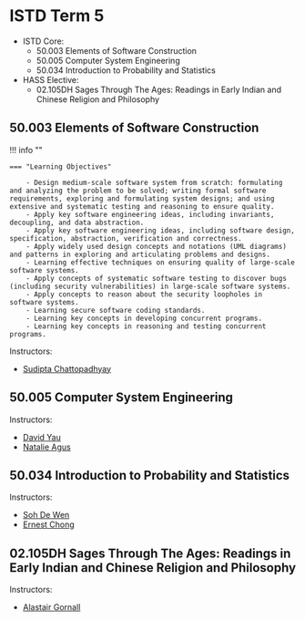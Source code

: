 # ISTD Term 5

- ISTD Core:
    - 50.003 Elements of Software Construction
    - 50.005 Computer System Engineering
    - 50.034 Introduction to Probability and Statistics
- HASS Elective:
    - 02.105DH Sages Through The Ages: Readings in Early Indian and Chinese Religion and Philosophy

## 50.003 Elements of Software Construction

!!! info ""

    === "Learning Objectives"

        - Design medium-scale software system from scratch: formulating and analyzing the problem to be solved; writing formal software requirements, exploring and formulating system designs; and using extensive and systematic testing and reasoning to ensure quality.
        - Apply key software engineering ideas, including invariants, decoupling, and data abstraction.
        - Apply key software engineering ideas, including software design, specification, abstraction, verification and correctness.
        - Apply widely used design concepts and notations (UML diagrams) and patterns in exploring and articulating problems and designs.
        - Learning effective techniques on ensuring quality of large-scale software systems.
        - Apply concepts of systematic software testing to discover bugs (including security vulnerabilities) in large-scale software systems.
        - Apply concepts to reason about the security loopholes in software systems.
        - Learning secure software coding standards.
        - Learning key concepts in developing concurrent programs.
        - Learning key concepts in reasoning and testing concurrent programs.

Instructors:

- [Sudipta Chattopadhyay](https://istd.sutd.edu.sg/people/faculty/sudipta-chattopadhyay)

## 50.005 Computer System Engineering

Instructors:

- [David Yau](https://istd.sutd.edu.sg/people/faculty/david-yau)
- [Natalie Agus](https://istd.sutd.edu.sg/people/faculty/natalie-agus)


## 50.034 Introduction to Probability and Statistics

Instructors:

- [Soh De Wen](https://istd.sutd.edu.sg/people/faculty/soh-de-wen)
- [Ernest Chong](https://istd.sutd.edu.sg/people/faculty/ernest-chong)


## 02.105DH Sages Through The Ages: Readings in Early Indian and Chinese Religion and Philosophy

Instructors:

- [Alastair Gornall](https://hass.sutd.edu.sg/faculty/alastair-gornall/)